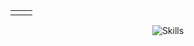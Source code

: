 <table>
  <tr>
    <td><img src="https://github-profile-summary-cards.vercel.app/api/cards/repos-per-language?username=MiranDaniel&theme=github_dark" alt=""></td>
<td><img src="https://github-profile-summary-cards.vercel.app/api/cards/profile-details?username=mirandaniel&theme=github_dark&" align="right" alt=""></td>
  </tr>
</table>
<p align="center">
<img align="center" src="https://skillicons.dev/icons?i=python,flask,django,postgres,mongodb,redis,linux,tailwind,raspberrypi,selenium,graphql" alt="Skills"></td>
</p>

